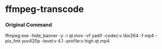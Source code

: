 # ffmpeg-transcode

### Original Command

ffmpeg.exe -hide_banner -y -i qt.mov -vf yadif -codec:v libx264 -f mp4 -pix_fmt yuv420p -level:v 4.1 -profile:v high qt.mp4
